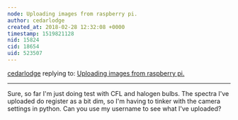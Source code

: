 ```yaml
---
node: Uploading images from raspberry pi.
author: cedarlodge
created_at: 2018-02-28 12:32:08 +0000
timestamp: 1519821128
nid: 15824
cid: 18654
uid: 523507
---
```




[cedarlodge](../profile/cedarlodge) replying to: [Uploading images from raspberry pi.](../notes/cedarlodge/02-27-2018/uploading-images-from-raspberry-pi)

----
Sure, so far I'm just doing test with CFL and halogen bulbs. The spectra I've uploaded do register as a bit dim, so I'm having to tinker with the camera settings in python. Can you use my username to see what I've uploaded?